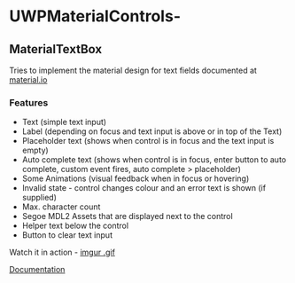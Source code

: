 # UWPMaterialControls-

## MaterialTextBox
Tries to implement the material design for text fields documented at [material.io](https://material.io)
### Features

- Text (simple text input)
- Label (depending on focus and text input is above or in top of the Text)
- Placeholder text (shows when control is in focus and the text input is empty)
- Auto complete text (shows when control is in focus, enter button to auto complete, custom event fires, auto complete > placeholder)
- Some Animations (visual feedback when in focus or hovering)
- Invalid state - control changes colour and an error text is shown (if supplied)
- Max. character count
- Segoe MDL2 Assets that are displayed next to the control
- Helper text below the control
- Button to clear text input

Watch it in action - [imgur .gif](http://imgur.com/a/W20gm)


[Documentation](https://github.com/SteffenViebrock/UWPMaterialControls/wiki/MaterialTextBox-Documentation)
